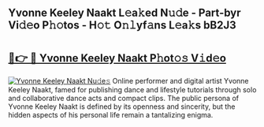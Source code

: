 ## Yvonne Keeley Naakt L𝚎a𝚔ed N𝚞𝚍e - Part-byr Vi𝚍𝚎o P𝚑𝚘tos - H𝚘𝚝 O𝚗𝚕yf𝚊ns L𝚎a𝚔s bB2J3

# <h2><a href="http://kfc4zq.oniu.top/?m=Yvonne+Keeley+Naakt">🔗👉 🔴 Yvonne Keeley Naakt P𝚑ot𝚘𝚜 V𝚒d𝚎o</a></h2>

[![Yvonne Keeley Naakt Nu𝚍e𝚜](https://i.imgur.com/0qMVB7G.gif)](http://kfc4zq.oniu.top/?m=Yvonne+Keeley+Naakt)
Online performer and digital artist Yvonne Keeley Naakt, famed for publishing dance and lifestyle tutorials through solo and collaborative dance acts and compact clips. The public persona of Yvonne Keeley Naakt is defined by its openness and sincerity, but the hidden aspects of his personal life remain a tantalizing enigma.  
